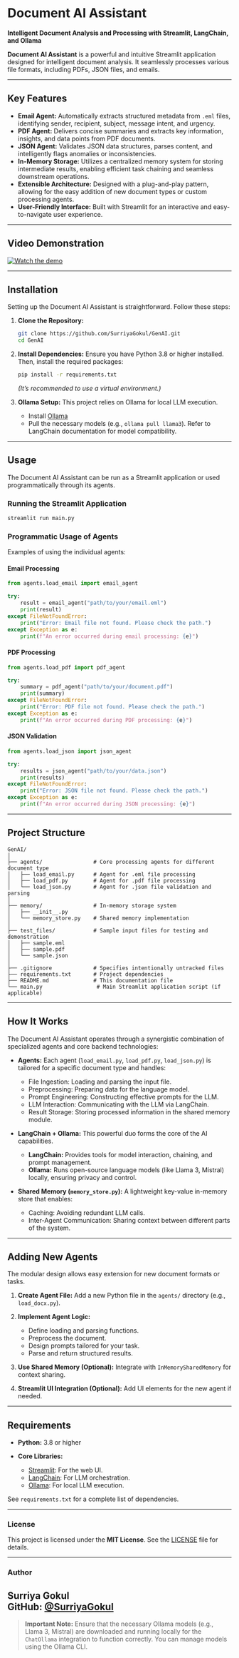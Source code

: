 # Document AI Assistant

**Intelligent Document Analysis and Processing with Streamlit, LangChain, and Ollama**

**Document AI Assistant** is a powerful and intuitive Streamlit application designed for intelligent document analysis. It seamlessly processes various file formats, including PDFs, JSON files, and emails.

---

## Key Features

* **Email Agent:** Automatically extracts structured metadata from `.eml` files, identifying sender, recipient, subject, message intent, and urgency.
* **PDF Agent:** Delivers concise summaries and extracts key information, insights, and data points from PDF documents.
* **JSON Agent:** Validates JSON data structures, parses content, and intelligently flags anomalies or inconsistencies.
* **In-Memory Storage:** Utilizes a centralized memory system for storing intermediate results, enabling efficient task chaining and seamless downstream operations.
* **Extensible Architecture:** Designed with a plug-and-play pattern, allowing for the easy addition of new document types or custom processing agents.
* **User-Friendly Interface:** Built with Streamlit for an interactive and easy-to-navigate user experience.

---

## Video Demonstration

[![Watch the demo](https://img.youtube.com/vi/YOUTUBE_VIDEO_ID/0.jpg)](https://youtu.be/BFKm1yChJDs)

---

## Installation

Setting up the Document AI Assistant is straightforward. Follow these steps:

1. **Clone the Repository:**

   ```bash
   git clone https://github.com/SurriyaGokul/GenAI.git
   cd GenAI
   ```

2. **Install Dependencies:**
   Ensure you have Python 3.8 or higher installed. Then, install the required packages:

   ```bash
   pip install -r requirements.txt
   ```

   *(It’s recommended to use a virtual environment.)*

3. **Ollama Setup:**
   This project relies on Ollama for local LLM execution.

   * Install [Ollama](https://ollama.com/)
   * Pull the necessary models (e.g., `ollama pull llama3`). Refer to LangChain documentation for model compatibility.

---

## Usage

The Document AI Assistant can be run as a Streamlit application or used programmatically through its agents.

### Running the Streamlit Application

```bash
streamlit run main.py
```

### Programmatic Usage of Agents

Examples of using the individual agents:

#### Email Processing

```python
from agents.load_email import email_agent

try:
    result = email_agent("path/to/your/email.eml")
    print(result)
except FileNotFoundError:
    print("Error: Email file not found. Please check the path.")
except Exception as e:
    print(f"An error occurred during email processing: {e}")
```

#### PDF Processing

```python
from agents.load_pdf import pdf_agent

try:
    summary = pdf_agent("path/to/your/document.pdf")
    print(summary)
except FileNotFoundError:
    print("Error: PDF file not found. Please check the path.")
except Exception as e:
    print(f"An error occurred during PDF processing: {e}")
```

#### JSON Validation

```python
from agents.load_json import json_agent

try:
    results = json_agent("path/to/your/data.json")
    print(results)
except FileNotFoundError:
    print("Error: JSON file not found. Please check the path.")
except Exception as e:
    print(f"An error occurred during JSON processing: {e}")
```

---

## Project Structure

```
GenAI/
│
├── agents/                # Core processing agents for different document type
│   ├── load_email.py      # Agent for .eml file processing
│   ├── load_pdf.py        # Agent for .pdf file processing
│   └── load_json.py       # Agent for .json file validation and parsing
│
├── memory/                # In-memory storage system
│   ├── __init__.py
│   └── memory_store.py    # Shared memory implementation
│
├── test_files/            # Sample input files for testing and demonstration
│   ├── sample.eml
│   ├── sample.pdf
│   └── sample.json
│
├── .gitignore             # Specifies intentionally untracked files
├── requirements.txt       # Project dependencies
├── README.md              # This documentation file
└── main.py                 # Main Streamlit application script (if applicable)
```

---

## How It Works

The Document AI Assistant operates through a synergistic combination of specialized agents and core backend technologies:

* **Agents:**
  Each agent (`load_email.py`, `load_pdf.py`, `load_json.py`) is tailored for a specific document type and handles:

  * File Ingestion: Loading and parsing the input file.
  * Preprocessing: Preparing data for the language model.
  * Prompt Engineering: Constructing effective prompts for the LLM.
  * LLM Interaction: Communicating with the LLM via LangChain.
  * Result Storage: Storing processed information in the shared memory module.

* **LangChain + Ollama:**
  This powerful duo forms the core of the AI capabilities.

  * **LangChain:** Provides tools for model interaction, chaining, and prompt management.
  * **Ollama:** Runs open-source language models (like Llama 3, Mistral) locally, ensuring privacy and control.

* **Shared Memory (`memory_store.py`):**
  A lightweight key-value in-memory store that enables:

  * Caching: Avoiding redundant LLM calls.
  * Inter-Agent Communication: Sharing context between different parts of the system.

---

## Adding New Agents

The modular design allows easy extension for new document formats or tasks.

1. **Create Agent File:**
   Add a new Python file in the `agents/` directory (e.g., `load_docx.py`).

2. **Implement Agent Logic:**

   * Define loading and parsing functions.
   * Preprocess the document.
   * Design prompts tailored for your task.
   * Parse and return structured results.

3. **Use Shared Memory (Optional):**
   Integrate with `InMemorySharedMemory` for context sharing.

4. **Streamlit UI Integration (Optional):**
   Add UI elements for the new agent if needed.

---

## Requirements

* **Python:** 3.8 or higher
* **Core Libraries:**

  * [Streamlit](https://streamlit.io/): For the web UI.
  * [LangChain](https://python.langchain.com/): For LLM orchestration.
  * [Ollama](https://ollama.com/): For local LLM execution.

See `requirements.txt` for a complete list of dependencies.

---

### License

This project is licensed under the **MIT License**. See the [LICENSE](https://opensource.org/licenses/MIT) file for details.  

---

### Author

**Surriya Gokul**  
GitHub: [@SurriyaGokul](https://github.com/SurriyaGokul)  
---

> **Important Note:** Ensure that the necessary Ollama models (e.g., Llama 3, Mistral) are downloaded and running locally for the `ChatOllama` integration to function correctly. You can manage models using the Ollama CLI.
